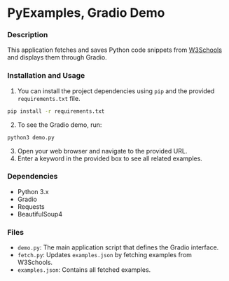 # PyExamples, Gradio Demo
### Description
This application fetches and saves Python code snippets from [W3Schools](https://www.w3schools.com/) and displays them through Gradio. 
### Installation and Usage
1. You can install the project dependencies using `pip` and the provided `requirements.txt` file. 
```zsh
pip install -r requirements.txt
```
2. To see the Gradio demo, run: 
```zsh
python3 demo.py
```
3. Open your web browser and navigate to the provided URL.  
4. Enter a keyword in the provided box to see all related examples.
### Dependencies
- Python 3.x
- Gradio
- Requests
- BeautifulSoup4
### Files
- `demo.py`: The main application script that defines the Gradio interface. 
- `fetch.py`: Updates `examples.json` by fetching examples from W3Schools. 
- `examples.json`: Contains all fetched examples. 
